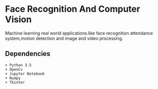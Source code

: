 # Face Recognition And Computer Vision

Machine learning real world applications.like face recognition attendance system,motion detection and image and video processing.

## Dependencies
	+ Python 3.5
	+ OpenCv
	+ Jupyter Notebook
	+ Numpy
	+ Tkinter
